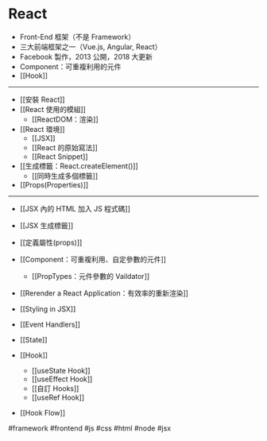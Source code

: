 # React
- Front-End 框架（不是 Framework） 
- 三大前端框架之一（Vue.js, Angular, React）
-  Facebook 製作，2013 公開，2018 大更新
- Component：可重複利用的元件
- [[Hook]]

---

- [[安裝 React]]
- [[React 使用的模組]]
	- [[ReactDOM：渲染]]
- [[React 環境]]
	- [[JSX]]
	- [[React 的原始寫法]]
	- [[React Snippet]]
- [[生成標籤：React.createElement()]]
	- [[同時生成多個標籤]]
- [[Props(Properties)]]


---

- [[JSX 內的 HTML 加入 JS 程式碼]]
- [[JSX 生成標籤]]
- [[定義屬性(props)]]
- [[Component：可重複利用、自定參數的元件]]
	- [[PropTypes：元件參數的 Vaildator]]
- [[Rerender a React Application：有效率的重新渲染]]
- [[Styling in JSX]]

- [[Event Handlers]]

- [[State]]
- [[Hook]]
	- [[useState Hook]]
	- [[useEffect Hook]]
	- [[自訂 Hooks]]
	- [[useRef Hook]]
- [[Hook Flow]]

#framework #frontend #js #css #html #node #jsx